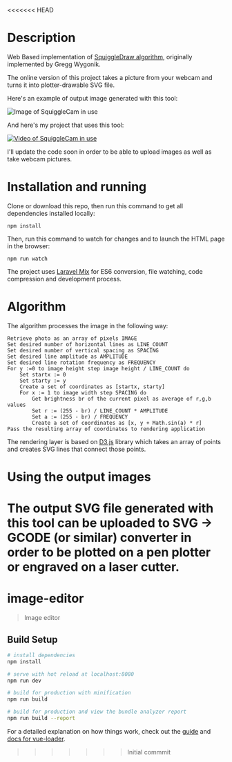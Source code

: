 <<<<<<< HEAD
# Description

Web Based implementation of [SquiggleDraw algorithm](https://github.com/gwygonik/SquiggleDraw ), originally implemented by Gregg Wygonik.

The online version of this project takes a picture from your webcam and turns it into plotter-drawable SVG file.

Here's an example of output image generated with this tool:

![Image of SquiggleCam in use](https://raw.githubusercontent.com/msurguy/SquiggleCam/master/examples/description.jpg "Image of SquiggleCam output")

And here's my project that uses this tool:

[![Video of SquiggleCam in use](https://raw.githubusercontent.com/msurguy/SquiggleCam/master/examples/botomazov.jpg)](https://www.youtube.com/watch?v=abBnMcs58ds)

I'll update the code soon in order to be able to upload images as well as take webcam pictures.

# Installation and running

Clone or download this repo, then run this command to get all dependencies installed locally:
```
npm install
```

Then, run this command to watch for changes and to launch the HTML page in the browser:
```
npm run watch
```

The project uses [Laravel Mix](https://github.com/JeffreyWay/laravel-mix) for ES6 conversion, file watching, code compression and development process.

# Algorithm

The algorithm processes the image in the following way:

```
Retrieve photo as an array of pixels IMAGE
Set desired number of horizontal lines as LINE_COUNT
Set desired number of vertical spacing as SPACING
Set desired line amplitude as AMPLITUDE
Set desired line rotation frequency as FREQUENCY
For y :=0 to image height step image height / LINE_COUNT do
	Set startx := 0
	Set starty := y
	Create a set of coordinates as [startx, starty]
	For x := 1 to image width step SPACING do
		Get brightness br of the current pixel as average of r,g,b values
		Set r := (255 - br) / LINE_COUNT * AMPLITUDE
		Set a := (255 - br) / FREQUENCY
		Create a set of coordinates as [x, y + Math.sin(a) * r]
Pass the resulting array of coordinates to rendering application
```

The rendering layer is based on [D3.js](https://d3js.org/) library which takes an array of points and creates SVG lines that connect those points.

# Using the output images

The output SVG file generated with this tool can be uploaded to SVG -> GCODE (or similar) converter in order to be plotted on a pen plotter or engraved on a laser cutter.
=======
# image-editor

> Image editor

## Build Setup

``` bash
# install dependencies
npm install

# serve with hot reload at localhost:8080
npm run dev

# build for production with minification
npm run build

# build for production and view the bundle analyzer report
npm run build --report
```

For a detailed explanation on how things work, check out the [guide](http://vuejs-templates.github.io/webpack/) and [docs for vue-loader](http://vuejs.github.io/vue-loader).
>>>>>>> Initial commmit
